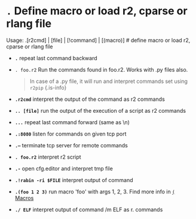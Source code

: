 <!-- TITLE: . -->

#  **`.`** Define macro or load r2, cparse or rlang file

Usage: .[r2cmd] | [file] | [!command] | [(macro)] # define macro or load r2, cparse or rlang file

- **`.`** repeat last command backward
- `. foo.r2` Run the commands found in foo.r2. Works with .py files also.

   > In case of a .py file, it will run and interpret commands set using `r2pip` {.is-info}

- **`.r2cmd`** interpret the output of the command as r2 commands
- **`.. [file]`** run the output of the execution of a script as r2 commands
- **`...`** repeat last command forward (same as \n)
- **`.:8080`** listen for commands on given tcp port
- **`.—`** terminate tcp server for remote commands
- **`. foo.r2`** interpret r2 script
- **`.-`** open cfg.editor and interpret tmp file
- **`.!rabin -ri $FILE`** interpret output of command
- **`.(foo 1 2 3)`** run macro 'foo' with args 1, 2, 3. Find more info in [ `(` Macros](./Macros)
- **`./ ELF`** interpret output of command /m ELF as r. commands